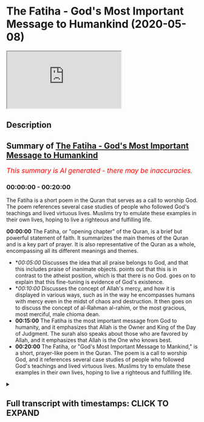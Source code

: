 # The Fatiha - God's Most Important Message to Humankind (2020-05-08)

<iframe loading='lazy' allow='autoplay' src='https://www.youtube.com/embed/Za0DldCJeEU'></iframe>

## Description



## Summary of [The Fatiha - God's Most Important Message to Humankind](https://www.youtube.com/watch?v=Za0DldCJeEU)


*<span style="color:red; font-size:125%">This summary is AI generated - there may be inaccuracies</span>. [](/)*

### <a onclick="modifyYTiframeseektime('0')">00:00:00</a> - <a onclick="modifyYTiframeseektime('1200')">00:20:00</a>

The Fatiha is a short poem in the Quran that serves as a call to worship God. The poem references several case studies of people who followed God's teachings and lived virtuous lives. Muslims try to emulate these examples in their own lives, hoping to live a righteous and fulfilling life.

**<a onclick="modifyYTiframeseektime('0')">00:00:00</a>** The Fatiha, or "opening chapter" of the Quran, is a brief but powerful statement of faith. It summarizes the main themes of the Quran and is a key part of prayer. It is also representative of the Quran as a whole, encompassing all its different meanings and themes.
* **<a onclick="modifyYTiframeseektime('300')">00:05:00</a>* Discusses the idea that all praise belongs to God, and that this includes praise of inanimate objects. points out that this is in contrast to the atheist position, which is that there is no God. goes on to explain that this fine-tuning is evidence of God's existence.
* **<a onclick="modifyYTiframeseektime('600')">00:10:00</a>* Discusses the concept of Allah's mercy, and how it is displayed in various ways, such as in the way he encompasses humans with mercy even in the midst of chaos and destruction. It then goes on to discuss the concept of al-Rahman al-rahim, or the most gracious, most merciful, male chioma dean.
* **<a onclick="modifyYTiframeseektime('900')">00:15:00</a>** The Fatiha is the most important message from God to humanity, and it emphasizes that Allah is the Owner and King of the Day of Judgment. The surah also speaks about those who are favored by Allah, and it emphasizes that Allah is the One who knows best.
* **<a onclick="modifyYTiframeseektime('1200')">00:20:00</a>** The Fatiha, or "God's Most Important Message to Mankind," is a short, prayer-like poem in the Quran. The poem is a call to worship God, and it references several case studies of people who followed God's teachings and lived virtuous lives. Muslims try to emulate these examples in their own lives, hoping to live a righteous and fulfilling life.

<details><summary><h2>Full transcript with timestamps: CLICK TO EXPAND</h2></summary>

<a onclick="modifyYTiframeseektime('0')">0:00:00</a> Akuma rahmatullahi wa barakaatuh today  
<a onclick="modifyYTiframeseektime('2')">0:00:02</a> we're going to be talking about  
<a onclick="modifyYTiframeseektime('3')">0:00:03</a> something very important  
<a onclick="modifyYTiframeseektime('5')">0:00:05</a> it's God's message God's most important  
<a onclick="modifyYTiframeseektime('9')">0:00:09</a> message to human beings say that one  
<a onclick="modifyYTiframeseektime('13')">0:00:13</a> more time no problem it's God's most  
<a onclick="modifyYTiframeseektime('16')">0:00:16</a> important message to human beings God  
<a onclick="modifyYTiframeseektime('20')">0:00:20</a> Allah he sent the Quran as the final  
<a onclick="modifyYTiframeseektime('25')">0:00:25</a> Testament if you like the final  
<a onclick="modifyYTiframeseektime('28')">0:00:28</a> revelation there's nothing more to be  
<a onclick="modifyYTiframeseektime('32')">0:00:32</a> revealed and the Prophet Muhammad was  
<a onclick="modifyYTiframeseektime('36')">0:00:36</a> the final messenger this is the Islamic  
<a onclick="modifyYTiframeseektime('38')">0:00:38</a> belief and in this book of six thousand  
<a onclick="modifyYTiframeseektime('45')">0:00:45</a> two hundred and thirty six verses of  
<a onclick="modifyYTiframeseektime('48')">0:00:48</a> approximately a hundred and fourteen  
<a onclick="modifyYTiframeseektime('49')">0:00:49</a> actually precisely 114 chapters and  
<a onclick="modifyYTiframeseektime('53')">0:00:53</a> approximately 70,000 70,000 words this  
<a onclick="modifyYTiframeseektime('60')">0:01:00</a> small chapter which is a composite of  
<a onclick="modifyYTiframeseektime('63')">0:01:03</a> only a hundred and thirteen letters  
<a onclick="modifyYTiframeseektime('68')">0:01:08</a> twenty-five words and seven lines is the  
<a onclick="modifyYTiframeseektime('74')">0:01:14</a> most important segment of the entire  
<a onclick="modifyYTiframeseektime('77')">0:01:17</a> poor Anik corpus this is what the  
<a onclick="modifyYTiframeseektime('82')">0:01:22</a> Prophet told us and he told his  
<a onclick="modifyYTiframeseektime('84')">0:01:24</a> companions he said to one of his  
<a onclick="modifyYTiframeseektime('87')">0:01:27</a> companions o Ali Monaca so rotten here  
<a onclick="modifyYTiframeseektime('90')">0:01:30</a> are the most sorrowful Quran I will  
<a onclick="modifyYTiframeseektime('92')">0:01:32</a> teach you a couple intelligent message I  
<a onclick="modifyYTiframeseektime('94')">0:01:34</a> will teach you a chapter which is the  
<a onclick="modifyYTiframeseektime('97')">0:01:37</a> most mighty chapter in the entire Quran  
<a onclick="modifyYTiframeseektime('102')">0:01:42</a> before you leave the message to one of  
<a onclick="modifyYTiframeseektime('105')">0:01:45</a> his companions he said this and he also  
<a onclick="modifyYTiframeseektime('107')">0:01:47</a> said let's all attack  
<a onclick="modifyYTiframeseektime('108')">0:01:48</a> Leeman Lamia crappy fatty until Khattab  
<a onclick="modifyYTiframeseektime('110')">0:01:50</a> there is no prayer in other words the  
<a onclick="modifyYTiframeseektime('113')">0:01:53</a> prayer is not valid unless you read this  
<a onclick="modifyYTiframeseektime('116')">0:01:56</a> particular chapter for those non-muslims  
<a onclick="modifyYTiframeseektime('118')">0:01:58</a> I know are watching when we pray five  
<a onclick="modifyYTiframeseektime('121')">0:02:01</a> times a day we pray each time with this  
<a onclick="modifyYTiframeseektime('125')">0:02:05</a> particular chapter recited and we recite  
<a onclick="modifyYTiframeseektime('129')">0:02:09</a> it 17 times on a minimum on a daily  
<a onclick="modifyYTiframeseektime('132')">0:02:12</a> basis  
<a onclick="modifyYTiframeseektime('133')">0:02:13</a> and it's only like I said to you it's  
<a onclick="modifyYTiframeseektime('135')">0:02:15</a> only 113 lettuce it's only 25 words so  
<a onclick="modifyYTiframeseektime('141')">0:02:21</a> what are these very important holy words  
<a onclick="modifyYTiframeseektime('144')">0:02:24</a> to the Muslims that together are  
<a onclick="modifyYTiframeseektime('148')">0:02:28</a> referred to as al-fatiha the opening  
<a onclick="modifyYTiframeseektime('149')">0:02:29</a> chapter of the Quran otherwise known as  
<a onclick="modifyYTiframeseektime('153')">0:02:33</a> ohm will Quran the foundation of the  
<a onclick="modifyYTiframeseektime('158')">0:02:38</a> entire Quran and scholars Islamic  
<a onclick="modifyYTiframeseektime('160')">0:02:40</a> scholars say that is because it  
<a onclick="modifyYTiframeseektime('163')">0:02:43</a> encompasses all of the major meanings of  
<a onclick="modifyYTiframeseektime('166')">0:02:46</a> the Quran all of the major themes are  
<a onclick="modifyYTiframeseektime('168')">0:02:48</a> represented in this chapter in other  
<a onclick="modifyYTiframeseektime('173')">0:02:53</a> words if all of the Souris of the Quran  
<a onclick="modifyYTiframeseektime('177')">0:02:57</a> were nominees and candidates for the  
<a onclick="modifyYTiframeseektime('182')">0:03:02</a> representation the ultimate  
<a onclick="modifyYTiframeseektime('184')">0:03:04</a> representation of the Quran then surah  
<a onclick="modifyYTiframeseektime('186')">0:03:06</a> fatiha would be the prime minister of  
<a onclick="modifyYTiframeseektime('189')">0:03:09</a> the Quran the major of presentative of  
<a onclick="modifyYTiframeseektime('191')">0:03:11</a> the Quran so do you not want to know  
<a onclick="modifyYTiframeseektime('194')">0:03:14</a> what this chapter is all about maybe  
<a onclick="modifyYTiframeseektime('198')">0:03:18</a> you're a Muslim and you've been reciting  
<a onclick="modifyYTiframeseektime('201')">0:03:21</a> this chapter for years  
<a onclick="modifyYTiframeseektime('202')">0:03:22</a> maybe you've been reciting and you don't  
<a onclick="modifyYTiframeseektime('205')">0:03:25</a> even really know what this chapter is  
<a onclick="modifyYTiframeseektime('208')">0:03:28</a> about maybe you don't know what the gems  
<a onclick="modifyYTiframeseektime('210')">0:03:30</a> of this chapter the jewels of this  
<a onclick="modifyYTiframeseektime('212')">0:03:32</a> chapter the gold nuggets of this chapter  
<a onclick="modifyYTiframeseektime('215')">0:03:35</a> are let's go through it so we'll start  
<a onclick="modifyYTiframeseektime('221')">0:03:41</a> with a handle a table I mean yes some  
<a onclick="modifyYTiframeseektime('223')">0:03:43</a> say l betts Mela bismillah r-rahman  
<a onclick="modifyYTiframeseektime('225')">0:03:45</a> r-rahim is part of the fatiha but for a  
<a onclick="modifyYTiframeseektime('229')">0:03:49</a> hadith for a reason that pertains to  
<a onclick="modifyYTiframeseektime('232')">0:03:52</a> doing it today L or evidencing the case  
<a onclick="modifyYTiframeseektime('238')">0:03:58</a> with a hadith which is could see which  
<a onclick="modifyYTiframeseektime('240')">0:04:00</a> means us from Allah that starts with  
<a onclick="modifyYTiframeseektime('246')">0:04:06</a> consent o Salih Bey nuobiniya Abdeen is  
<a onclick="modifyYTiframeseektime('249')">0:04:09</a> fain where the abdomen is a hadith and  
<a onclick="modifyYTiframeseektime('252')">0:04:12</a> in this hadith the hadith starts with Al  
<a onclick="modifyYTiframeseektime('255')">0:04:15</a> hamdulillah horribly awry so for that  
<a onclick="modifyYTiframeseektime('257')">0:04:17</a> reason lot of scholars have said that  
<a onclick="modifyYTiframeseektime('259')">0:04:19</a> actually the Fatiha starts with al hamdu  
<a onclick="modifyYTiframeseektime('262')">0:04:22</a> lillahi rabbil aalameen so let's start  
<a onclick="modifyYTiframeseektime('264')">0:04:24</a> with al hamdulillah uniblab what does  
<a onclick="modifyYTiframeseektime('266')">0:04:26</a> this mean  
<a onclick="modifyYTiframeseektime('267')">0:04:27</a> alhamdulillah means all praise and  
<a onclick="modifyYTiframeseektime('271')">0:04:31</a> thanks belongs to Allah Lord of the  
<a onclick="modifyYTiframeseektime('273')">0:04:33</a> Worlds  
<a onclick="modifyYTiframeseektime('274')">0:04:34</a> that's what it means all praise and  
<a onclick="modifyYTiframeseektime('276')">0:04:36</a> thanks belongs to Allah Lord of the  
<a onclick="modifyYTiframeseektime('279')">0:04:39</a> Worlds now let's take it step by step  
<a onclick="modifyYTiframeseektime('282')">0:04:42</a> for a second I'll handle who I'll met  
<a onclick="modifyYTiframeseektime('285')">0:04:45</a> how a Shooks so a hand is a combination  
<a onclick="modifyYTiframeseektime('290')">0:04:50</a> of two things  
<a onclick="modifyYTiframeseektime('291')">0:04:51</a> some scholars say who hath a neck like a  
<a onclick="modifyYTiframeseektime('294')">0:04:54</a> samosa he says who attend a whole met  
<a onclick="modifyYTiframeseektime('296')">0:04:56</a> what are our different miquellee metal  
<a onclick="modifyYTiframeseektime('298')">0:04:58</a> matter it is a synonym with the word  
<a onclick="modifyYTiframeseektime('302')">0:05:02</a> meta which simply means praise but I'll  
<a onclick="modifyYTiframeseektime('305')">0:05:05</a> just going to say wait a minute it's a  
<a onclick="modifyYTiframeseektime('306')">0:05:06</a> bit more general than that it is l-hamdu  
<a onclick="modifyYTiframeseektime('310')">0:05:10</a> it is shock and Matt it is praise and  
<a onclick="modifyYTiframeseektime('317')">0:05:17</a> thanks  
<a onclick="modifyYTiframeseektime('320')">0:05:20</a> because thanks when you thanking someone  
<a onclick="modifyYTiframeseektime('323')">0:05:23</a> it smokeable only niyama t as the  
<a onclick="modifyYTiframeseektime('327')">0:05:27</a> scholars say it's something which if  
<a onclick="modifyYTiframeseektime('328')">0:05:28</a> someone give me something oh you know  
<a onclick="modifyYTiframeseektime('330')">0:05:30</a> bro thank you very much you give me a  
<a onclick="modifyYTiframeseektime('331')">0:05:31</a> nice check it you gave me this you give  
<a onclick="modifyYTiframeseektime('333')">0:05:33</a> me that I am thanking someone as a  
<a onclick="modifyYTiframeseektime('335')">0:05:35</a> reciprocal response say that almost time  
<a onclick="modifyYTiframeseektime('339')">0:05:39</a> yes as a reciprocal response to their  
<a onclick="modifyYTiframeseektime('341')">0:05:41</a> initial generosity but praise doesn't  
<a onclick="modifyYTiframeseektime('346')">0:05:46</a> need to be a reciprocal response to any  
<a onclick="modifyYTiframeseektime('348')">0:05:48</a> kind of generosity at all you see praise  
<a onclick="modifyYTiframeseektime('351')">0:05:51</a> is usually as a result of an attribute  
<a onclick="modifyYTiframeseektime('355')">0:05:55</a> that someone has but someone sees a big  
<a onclick="modifyYTiframeseektime('359')">0:05:59</a> strapping tall dark handsome individual  
<a onclick="modifyYTiframeseektime('361')">0:06:01</a> like myself I'm sure the first thing  
<a onclick="modifyYTiframeseektime('364')">0:06:04</a> they want to do and when you're joking  
<a onclick="modifyYTiframeseektime('366')">0:06:06</a> guys okay  
<a onclick="modifyYTiframeseektime('366')">0:06:06</a> I'm just trying to because I know this  
<a onclick="modifyYTiframeseektime('368')">0:06:08</a> is a you know I have to give live  
<a onclick="modifyYTiframeseektime('371')">0:06:11</a> examples for the people yes when you see  
<a onclick="modifyYTiframeseektime('378')">0:06:18</a> a person or a sports person or something  
<a onclick="modifyYTiframeseektime('381')">0:06:21</a> you say wait a minute  
<a onclick="modifyYTiframeseektime('382')">0:06:22</a> this is very good you want a clap you  
<a onclick="modifyYTiframeseektime('384')">0:06:24</a> want to thank you on a sari you want to  
<a onclick="modifyYTiframeseektime('386')">0:06:26</a> praise it's a very standard response you  
<a onclick="modifyYTiframeseektime('390')">0:06:30</a> see what I mean so praising and thanking  
<a onclick="modifyYTiframeseektime('392')">0:06:32</a> are two different things  
<a onclick="modifyYTiframeseektime('394')">0:06:34</a> and what Allah is telling us is that all  
<a onclick="modifyYTiframeseektime('395')">0:06:35</a> praise not just some but all praise and  
<a onclick="modifyYTiframeseektime('399')">0:06:39</a> all thanks belongs  
<a onclick="modifyYTiframeseektime('401')">0:06:41</a> to Allah Lord of the Worlds now Kelly  
<a onclick="modifyYTiframeseektime('405')">0:06:45</a> met al al-amin  
<a onclick="modifyYTiframeseektime('406')">0:06:46</a> kalila Allah Allah moon okay Allah moon  
<a onclick="modifyYTiframeseektime('410')">0:06:50</a> which is in this because much rule is  
<a onclick="modifyYTiframeseektime('412')">0:06:52</a> al-amin but the us Allah slalom oon what  
<a onclick="modifyYTiframeseektime('417')">0:06:57</a> does it mean so the more fast you don't  
<a onclick="modifyYTiframeseektime('418')">0:06:58</a> say it's mercy Allah it's anything other  
<a onclick="modifyYTiframeseektime('421')">0:07:01</a> than Allah why because if it was a local  
<a onclick="modifyYTiframeseektime('426')">0:07:06</a> that only the intelligent ones then it  
<a onclick="modifyYTiframeseektime('429')">0:07:09</a> wouldn't there's a chapter of the  
<a onclick="modifyYTiframeseektime('430')">0:07:10</a> Quranic verse we're fair round and Moses  
<a onclick="modifyYTiframeseektime('433')">0:07:13</a> Moses Moosa are speaking and around us  
<a onclick="modifyYTiframeseektime('437')">0:07:17</a> Omar Abdullah Al Amin who is rabbul  
<a onclick="modifyYTiframeseektime('439')">0:07:19</a> aalameen says Robert Moses says rubber  
<a onclick="modifyYTiframeseektime('442')">0:07:22</a> semi-wet you will outdo me by now am i  
<a onclick="modifyYTiframeseektime('444')">0:07:24</a> in kuntum walk in him he mentions  
<a onclick="modifyYTiframeseektime('446')">0:07:26</a> inanimate things so it's not just about  
<a onclick="modifyYTiframeseektime('449')">0:07:29</a> the the the creatures of the intellect  
<a onclick="modifyYTiframeseektime('452')">0:07:32</a> and Allah moon is the same as a lower  
<a onclick="modifyYTiframeseektime('455')">0:07:35</a> limb its world's but it's just in a  
<a onclick="modifyYTiframeseektime('459')">0:07:39</a> different form which is a particular  
<a onclick="modifyYTiframeseektime('461')">0:07:41</a> form called John Whittaker Salem which  
<a onclick="modifyYTiframeseektime('463')">0:07:43</a> is acceptable  
<a onclick="modifyYTiframeseektime('464')">0:07:44</a> sometimes in reference to live a lark  
<a onclick="modifyYTiframeseektime('467')">0:07:47</a> Hill as the old poetry of the Arabs can  
<a onclick="modifyYTiframeseektime('471')">0:07:51</a> show now there's something I want to  
<a onclick="modifyYTiframeseektime('473')">0:07:53</a> show here is a very beautiful thing well  
<a onclick="modifyYTiframeseektime('475')">0:07:55</a> Ida the richness and the depths of the  
<a onclick="modifyYTiframeseektime('477')">0:07:57</a> Quranic discourse you'll be shocked  
<a onclick="modifyYTiframeseektime('479')">0:07:59</a> because the Calumet erupted three two  
<a onclick="modifyYTiframeseektime('483')">0:08:03</a> letters of the Arabic language one of  
<a onclick="modifyYTiframeseektime('487')">0:08:07</a> them as were shot dead robbed it has so  
<a onclick="modifyYTiframeseektime('490')">0:08:10</a> many deep meanings robbed means  
<a onclick="modifyYTiframeseektime('492')">0:08:12</a> elmo's later the really the one who's in  
<a onclick="modifyYTiframeseektime('495')">0:08:15</a> control  
<a onclick="modifyYTiframeseektime('496')">0:08:16</a> it means Malik the one who's has the  
<a onclick="modifyYTiframeseektime('498')">0:08:18</a> possession the one who owns so we say  
<a onclick="modifyYTiframeseektime('503')">0:08:23</a> rob bull mental for example someone who  
<a onclick="modifyYTiframeseektime('504')">0:08:24</a> owns the house or a bouquet or a  
<a onclick="modifyYTiframeseektime('506')">0:08:26</a> bouffalant  
<a onclick="modifyYTiframeseektime('507')">0:08:27</a> the one who owns something Malik Elmwood  
<a onclick="modifyYTiframeseektime('510')">0:08:30</a> that bill the one who plans the one who  
<a onclick="modifyYTiframeseektime('516')">0:08:36</a> plans the one who do basically the  
<a onclick="modifyYTiframeseektime('518')">0:08:38</a> organizer the organizer you're  
<a onclick="modifyYTiframeseektime('521')">0:08:41</a> organizing thieves you know how we  
<a onclick="modifyYTiframeseektime('522')">0:08:42</a> organize things but Allah organizes the  
<a onclick="modifyYTiframeseektime('523')">0:08:43</a> universe and in that really he  
<a onclick="modifyYTiframeseektime('526')">0:08:46</a> fine-tunes the universe he find choose  
<a onclick="modifyYTiframeseektime('530')">0:08:50</a> the universe and we're not talking about  
<a onclick="modifyYTiframeseektime('532')">0:08:52</a> you know arguments for God's existence  
<a onclick="modifyYTiframeseektime('534')">0:08:54</a> although  
<a onclick="modifyYTiframeseektime('534')">0:08:54</a> they are somewhat relevant here he  
<a onclick="modifyYTiframeseektime('537')">0:08:57</a> fine-tunes the laws of the ether  
<a onclick="modifyYTiframeseektime('539')">0:08:59</a> lawmaker he's the organizer of the  
<a onclick="modifyYTiframeseektime('541')">0:09:01</a> systems of the universe and Almora be  
<a onclick="modifyYTiframeseektime('546')">0:09:06</a> the one who sustains and maintains the  
<a onclick="modifyYTiframeseektime('548')">0:09:08</a> universe so for this reason it's very  
<a onclick="modifyYTiframeseektime('550')">0:09:10</a> interesting when I was reading the TAF  
<a onclick="modifyYTiframeseektime('551')">0:09:11</a> fear of thoradine arrazi  
<a onclick="modifyYTiframeseektime('554')">0:09:14</a> because he was actually making the  
<a onclick="modifyYTiframeseektime('556')">0:09:16</a> arguments of contingency and fine-tuning  
<a onclick="modifyYTiframeseektime('558')">0:09:18</a> through this particular verse how he  
<a onclick="modifyYTiframeseektime('561')">0:09:21</a> says look if Allah is the rub if Allah  
<a onclick="modifyYTiframeseektime('566')">0:09:26</a> is the one who lays everything out and  
<a onclick="modifyYTiframeseektime('568')">0:09:28</a> organizes it and sets the laws in motion  
<a onclick="modifyYTiframeseektime('571')">0:09:31</a> when you look into the sky and you look  
<a onclick="modifyYTiframeseektime('573')">0:09:33</a> into the constellations and you look  
<a onclick="modifyYTiframeseektime('577')">0:09:37</a> into the atom they're inanimate things  
<a onclick="modifyYTiframeseektime('580')">0:09:40</a> as well as the animal things all of that  
<a onclick="modifyYTiframeseektime('582')">0:09:42</a> is regulated and by the way there is no  
<a onclick="modifyYTiframeseektime('585')">0:09:45</a> atheistic response to this forget about  
<a onclick="modifyYTiframeseektime('587')">0:09:47</a> it you know forget about I've read their  
<a onclick="modifyYTiframeseektime('590')">0:09:50</a> books I've read all the new atheist  
<a onclick="modifyYTiframeseektime('591')">0:09:51</a> books believe me there is no new  
<a onclick="modifyYTiframeseektime('593')">0:09:53</a> atheistic response to the fact that  
<a onclick="modifyYTiframeseektime('596')">0:09:56</a> there is fine-tuning YES on a inanimate  
<a onclick="modifyYTiframeseektime('602')">0:10:02</a> cosmological level why is there all of  
<a onclick="modifyYTiframeseektime('605')">0:10:05</a> these why are these laws in place why is  
<a onclick="modifyYTiframeseektime('608')">0:10:08</a> the universe explicable at all but  
<a onclick="modifyYTiframeseektime('611')">0:10:11</a> anyway al-razi says if we are sure and  
<a onclick="modifyYTiframeseektime('615')">0:10:15</a> it's intuitive and immediate knowledge  
<a onclick="modifyYTiframeseektime('616')">0:10:16</a> for for us to be sure that the universe  
<a onclick="modifyYTiframeseektime('620')">0:10:20</a> is organized in this manner so why can't  
<a onclick="modifyYTiframeseektime('623')">0:10:23</a> we trust the organizer to organize our  
<a onclick="modifyYTiframeseektime('625')">0:10:25</a> lives  
<a onclick="modifyYTiframeseektime('626')">0:10:26</a> Allah Allah say that all time he says  
<a onclick="modifyYTiframeseektime('629')">0:10:29</a> why can't you trust the organizer the  
<a onclick="modifyYTiframeseektime('631')">0:10:31</a> ultimate organizer the ultimate planner  
<a onclick="modifyYTiframeseektime('633')">0:10:33</a> the Rob he's gonna organize your life  
<a onclick="modifyYTiframeseektime('637')">0:10:37</a> he's gonna organize your life  
<a onclick="modifyYTiframeseektime('640')">0:10:40</a> spiritually and psychologically and in  
<a onclick="modifyYTiframeseektime('643')">0:10:43</a> all the ways because believe me me and  
<a onclick="modifyYTiframeseektime('645')">0:10:45</a> you are not capable of guidance we're  
<a onclick="modifyYTiframeseektime('648')">0:10:48</a> lost  
<a onclick="modifyYTiframeseektime('648')">0:10:48</a> we need their map the roadmap you know  
<a onclick="modifyYTiframeseektime('651')">0:10:51</a> when some time you get lost in your  
<a onclick="modifyYTiframeseektime('653')">0:10:53</a> driving you need a map you need like a  
<a onclick="modifyYTiframeseektime('655')">0:10:55</a> GPS something like that yes and Allah he  
<a onclick="modifyYTiframeseektime('659')">0:10:59</a> offers that map and he shows you that he  
<a onclick="modifyYTiframeseektime('661')">0:11:01</a> is the best at organizing Maps through  
<a onclick="modifyYTiframeseektime('665')">0:11:05</a> his subhanAllah how he puts the universe  
<a onclick="modifyYTiframeseektime('668')">0:11:08</a> together  
<a onclick="modifyYTiframeseektime('669')">0:11:09</a> so the same replied I mean can be the  
<a onclick="modifyYTiframeseektime('672')">0:11:12</a> same rub that you do is to ina for we're  
<a onclick="modifyYTiframeseektime('674')">0:11:14</a> gonna come to that in child la when we  
<a onclick="modifyYTiframeseektime('675')">0:11:15</a> talk about yeah can amble do where  
<a onclick="modifyYTiframeseektime('677')">0:11:17</a> Candice time so let's quickly do a  
<a onclick="modifyYTiframeseektime('679')">0:11:19</a> translation alhamdulillah he all praise  
<a onclick="modifyYTiframeseektime('681')">0:11:21</a> and all thanks belongs to Allah the Lord  
<a onclick="modifyYTiframeseektime('684')">0:11:24</a> of all of the world's cool the mercy of  
<a onclick="modifyYTiframeseektime('686')">0:11:26</a> Allah subhana WA Ta'ala  
<a onclick="modifyYTiframeseektime('688')">0:11:28</a> alrahman alraheem al rahman is they  
<a onclick="modifyYTiframeseektime('696')">0:11:36</a> translate it to the most gracious to the  
<a onclick="modifyYTiframeseektime('697')">0:11:37</a> most gracious the most merciful  
<a onclick="modifyYTiframeseektime('699')">0:11:39</a> those two words man is intense intense  
<a onclick="modifyYTiframeseektime('706')">0:11:46</a> and immediate mercy and they're both  
<a onclick="modifyYTiframeseektime('710')">0:11:50</a> derivative of the Arabic word r-rahim  
<a onclick="modifyYTiframeseektime('712')">0:11:52</a> which is the womb of the mother because  
<a onclick="modifyYTiframeseektime('714')">0:11:54</a> Allah God Almighty he encompasses us  
<a onclick="modifyYTiframeseektime('720')">0:12:00</a> with mercy in the same way as the little  
<a onclick="modifyYTiframeseektime('725')">0:12:05</a> baby in the womb of the mother is  
<a onclick="modifyYTiframeseektime('726')">0:12:06</a> encompassed with the mercy of his mother  
<a onclick="modifyYTiframeseektime('728')">0:12:08</a> llahu akbar allah i say that one more  
<a onclick="modifyYTiframeseektime('731')">0:12:11</a> time ok no problem  
<a onclick="modifyYTiframeseektime('733')">0:12:13</a> you see Allah he encompasses you with  
<a onclick="modifyYTiframeseektime('737')">0:12:17</a> mercy and me with mercy in the same way  
<a onclick="modifyYTiframeseektime('739')">0:12:19</a> as the baby of the womb of the mother is  
<a onclick="modifyYTiframeseektime('741')">0:12:21</a> encompassed with the mercy and al Rahman  
<a onclick="modifyYTiframeseektime('744')">0:12:24</a> Allah Westmeath Ln and in the Arab times  
<a onclick="modifyYTiframeseektime('750')">0:12:30</a> Farallon is is a particular  
<a onclick="modifyYTiframeseektime('752')">0:12:32</a> morphological lexical construction it's  
<a onclick="modifyYTiframeseektime('758')">0:12:38</a> a particular morphological lexical  
<a onclick="modifyYTiframeseektime('761')">0:12:41</a> construction which indicates the  
<a onclick="modifyYTiframeseektime('765')">0:12:45</a> severity and the immediacy of the action  
<a onclick="modifyYTiframeseektime('767')">0:12:47</a> which is why when you see an angry  
<a onclick="modifyYTiframeseektime('770')">0:12:50</a> person you see immediately that they're  
<a onclick="modifyYTiframeseektime('772')">0:12:52</a> angry la so we see where we are exposed  
<a onclick="modifyYTiframeseektime('777')">0:12:57</a> to the mercy of allah subhanho wa taala  
<a onclick="modifyYTiframeseektime('780')">0:13:00</a> immediately it's like when you is  
<a onclick="modifyYTiframeseektime('785')">0:13:05</a> raining heavily and you come outside and  
<a onclick="modifyYTiframeseektime('789')">0:13:09</a> you you know you're immediately drenched  
<a onclick="modifyYTiframeseektime('791')">0:13:11</a> this is like the rama of allah subhanahu  
<a onclick="modifyYTiframeseektime('794')">0:13:14</a> tan rahim your denial is still wrong  
<a onclick="modifyYTiframeseektime('798')">0:13:18</a> it's continuous there's a continuity in  
<a onclick="modifyYTiframeseektime('802')">0:13:22</a> the mercy of God all I think about this  
<a onclick="modifyYTiframeseektime('806')">0:13:26</a> for a second man let me let me just put  
<a onclick="modifyYTiframeseektime('808')">0:13:28</a> something to you let me put something to  
<a onclick="modifyYTiframeseektime('812')">0:13:32</a> you if I were to say to you my friend  
<a onclick="modifyYTiframeseektime('815')">0:13:35</a> your eyes your your hearing your seeing  
<a onclick="modifyYTiframeseektime('820')">0:13:40</a> how much would you let me take you're  
<a onclick="modifyYTiframeseektime('823')">0:13:43</a> seeing four you'll see Oh your your  
<a onclick="modifyYTiframeseektime('824')">0:13:44</a> ability to see if you had two billion in  
<a onclick="modifyYTiframeseektime('828')">0:13:48</a> the account and you get two billion  
<a onclick="modifyYTiframeseektime('830')">0:13:50</a> dollars or pounds or whatever country  
<a onclick="modifyYTiframeseektime('832')">0:13:52</a> you're from and I took both of your eyes  
<a onclick="modifyYTiframeseektime('836')">0:13:56</a> and I said you the only way you're gonna  
<a onclick="modifyYTiframeseektime('837')">0:13:57</a> get both of your eyes back and your  
<a onclick="modifyYTiframeseektime('839')">0:13:59</a> eyesight back is you give me that money  
<a onclick="modifyYTiframeseektime('841')">0:14:01</a> and you know where it's possible for me  
<a onclick="modifyYTiframeseektime('843')">0:14:03</a> to give you that you'd give it to me  
<a onclick="modifyYTiframeseektime('844')">0:14:04</a> quickly these are priceless even your  
<a onclick="modifyYTiframeseektime('849')">0:14:09</a> little fingers priceless your arms your  
<a onclick="modifyYTiframeseektime('851')">0:14:11</a> legs your hair but some of us are losing  
<a onclick="modifyYTiframeseektime('855')">0:14:15</a> oh yeah  
<a onclick="modifyYTiframeseektime('857')">0:14:17</a> but even that you know they go to Turkey  
<a onclick="modifyYTiframeseektime('860')">0:14:20</a> they try and game plant this and that  
<a onclick="modifyYTiframeseektime('861')">0:14:21</a> maybe not maybe not as price loud be  
<a onclick="modifyYTiframeseektime('863')">0:14:23</a> honest it's not the hair is not as  
<a onclick="modifyYTiframeseektime('864')">0:14:24</a> priceless as the eyes and the ears and  
<a onclick="modifyYTiframeseektime('867')">0:14:27</a> you know hearing and seeing and so on  
<a onclick="modifyYTiframeseektime('869')">0:14:29</a> but the idea is we've given these things  
<a onclick="modifyYTiframeseektime('871')">0:14:31</a> in a non-reciprocal non-transactional  
<a onclick="modifyYTiframeseektime('874')">0:14:34</a> way no one told you hey here's the bill  
<a onclick="modifyYTiframeseektime('883')">0:14:43</a> so al-rahman al-rahim the most gracious  
<a onclick="modifyYTiframeseektime('887')">0:14:47</a> the most merciful  
<a onclick="modifyYTiframeseektime('891')">0:14:51</a> manly chioma dean and is also Mele  
<a onclick="modifyYTiframeseektime('894')">0:14:54</a> Chioma Dean  
<a onclick="modifyYTiframeseektime('895')">0:14:55</a> now after allah subhanaw taala showed us  
<a onclick="modifyYTiframeseektime('898')">0:14:58</a> how merciful he is there needs to be a  
<a onclick="modifyYTiframeseektime('900')">0:15:00</a> lay of balancing out here so he says he  
<a onclick="modifyYTiframeseektime('902')">0:15:02</a> is the owner of the Day of Judgment he's  
<a onclick="modifyYTiframeseektime('904')">0:15:04</a> also the king of the Day of Judgment yes  
<a onclick="modifyYTiframeseektime('908')">0:15:08</a> and both of them are different but both  
<a onclick="modifyYTiframeseektime('911')">0:15:11</a> of them have a pure are going back to  
<a onclick="modifyYTiframeseektime('913')">0:15:13</a> the prophet mohammed salah salem  
<a onclick="modifyYTiframeseektime('914')">0:15:14</a> which is legitimate and both of them  
<a onclick="modifyYTiframeseektime('917')">0:15:17</a> Allah sent Malik means the owner which  
<a onclick="modifyYTiframeseektime('920')">0:15:20</a> comes from Kalamata milk and Malik means  
<a onclick="modifyYTiframeseektime('925')">0:15:25</a> the king which comes from Kelly met milk  
<a onclick="modifyYTiframeseektime('927')">0:15:27</a> which milk like the one you drink for  
<a onclick="modifyYTiframeseektime('930')">0:15:30</a> milk here means serenity  
<a onclick="modifyYTiframeseektime('934')">0:15:34</a> yes so Allah is the owner and he is also  
<a onclick="modifyYTiframeseektime('938')">0:15:38</a> the king of the day of judgment he is  
<a onclick="modifyYTiframeseektime('943')">0:15:43</a> the owner and the king of the Day of  
<a onclick="modifyYTiframeseektime('944')">0:15:44</a> Judgment and why is it Yama Dean as the  
<a onclick="modifyYTiframeseektime('951')">0:15:51</a> Arab side came out to demon to them as  
<a onclick="modifyYTiframeseektime('953')">0:15:53</a> you as you give basically you're gonna  
<a onclick="modifyYTiframeseektime('955')">0:15:55</a> get so if you are an unjust person your  
<a onclick="modifyYTiframeseektime('959')">0:15:59</a> injustice will be exposed to you on the  
<a onclick="modifyYTiframeseektime('961')">0:16:01</a> day of judgment it's a day of recompense  
<a onclick="modifyYTiframeseektime('965')">0:16:05</a> that's a good translation recompense  
<a onclick="modifyYTiframeseektime('968')">0:16:08</a> when everybody will be recompensed for  
<a onclick="modifyYTiframeseektime('970')">0:16:10</a> what they done and that's why lots of  
<a onclick="modifyYTiframeseektime('972')">0:16:12</a> pantalla says you're amazing you have  
<a onclick="modifyYTiframeseektime('974')">0:16:14</a> Fahim allahu Vina will hop oh this is  
<a onclick="modifyYTiframeseektime('977')">0:16:17</a> dead area the day the day when Allah  
<a onclick="modifyYTiframeseektime('980')">0:16:20</a> will recompense them basically on their  
<a onclick="modifyYTiframeseektime('985')">0:16:25</a> offense so in other words here Dean is  
<a onclick="modifyYTiframeseektime('989')">0:16:29</a> mundane which is like debt and  
<a onclick="modifyYTiframeseektime('993')">0:16:33</a> everything that you're indebted to other  
<a onclick="modifyYTiframeseektime('995')">0:16:35</a> people for or to Allah for you be  
<a onclick="modifyYTiframeseektime('998')">0:16:38</a> recompense on the day of judgment this  
<a onclick="modifyYTiframeseektime('1001')">0:16:41</a> is what's required for justice to  
<a onclick="modifyYTiframeseektime('1003')">0:16:43</a> ultimately take place a forum which  
<a onclick="modifyYTiframeseektime('1005')">0:16:45</a> allows for all of the debts to be  
<a onclick="modifyYTiframeseektime('1007')">0:16:47</a> claimed if I killed someone one time or  
<a onclick="modifyYTiframeseektime('1010')">0:16:50</a> a thousand times those two individuals  
<a onclick="modifyYTiframeseektime('1012')">0:16:52</a> now will be dealt with accordingly shirk  
<a onclick="modifyYTiframeseektime('1014')">0:16:54</a> you committed shirk you'll see on the  
<a onclick="modifyYTiframeseektime('1016')">0:16:56</a> day of judgment how heavy that is and  
<a onclick="modifyYTiframeseektime('1018')">0:16:58</a> what the ultimate demise of someone who  
<a onclick="modifyYTiframeseektime('1021')">0:17:01</a> is a polytheist will be yeah can Apple  
<a onclick="modifyYTiframeseektime('1025')">0:17:05</a> do what ya can assign you alone we  
<a onclick="modifyYTiframeseektime('1027')">0:17:07</a> worship and you alone we ask for help  
<a onclick="modifyYTiframeseektime('1031')">0:17:11</a> subhanAllah now has come to second  
<a onclick="modifyYTiframeseektime('1033')">0:17:13</a> person it was third persons called LTFS  
<a onclick="modifyYTiframeseektime('1035')">0:17:15</a> transitioning now into second person  
<a onclick="modifyYTiframeseektime('1037')">0:17:17</a> which means we're forced yes we are  
<a onclick="modifyYTiframeseektime('1039')">0:17:19</a> forced to make a supplication to allah  
<a onclick="modifyYTiframeseektime('1041')">0:17:21</a> you alone we worship and you alone we  
<a onclick="modifyYTiframeseektime('1045')">0:17:25</a> ask for help  
<a onclick="modifyYTiframeseektime('1050')">0:17:30</a> you alone we worship and you alone we  
<a onclick="modifyYTiframeseektime('1051')">0:17:31</a> ask for help and in the Arabic language  
<a onclick="modifyYTiframeseektime('1056')">0:17:36</a> hey this is Joe militant fairly attune  
<a onclick="modifyYTiframeseektime('1059')">0:17:39</a> harborough will be hovering will cut  
<a onclick="modifyYTiframeseektime('1062')">0:17:42</a> them in this is a Joomla fillet of  
<a onclick="modifyYTiframeseektime('1064')">0:17:44</a> verbal sentence which has been inverted  
<a onclick="modifyYTiframeseektime('1066')">0:17:46</a> in a sense which you fiddle has selected  
<a onclick="modifyYTiframeseektime('1069')">0:17:49</a> us which means lay off a fillet which  
<a onclick="modifyYTiframeseektime('1073')">0:17:53</a> basically means you can't conjunct  
<a onclick="modifyYTiframeseektime('1075')">0:17:55</a> anything with it we say you alone we  
<a onclick="modifyYTiframeseektime('1077')">0:17:57</a> worship we can't say you alone we  
<a onclick="modifyYTiframeseektime('1079')">0:17:59</a> worship and that one and this means that  
<a onclick="modifyYTiframeseektime('1083')">0:18:03</a> this is the pinnacle of our cradle  
<a onclick="modifyYTiframeseektime('1087')">0:18:07</a> position we have a puritanical  
<a onclick="modifyYTiframeseektime('1090')">0:18:10</a> monotheistic position where we only  
<a onclick="modifyYTiframeseektime('1094')">0:18:14</a> worship Allah no Trinity no Paula Caesar  
<a onclick="modifyYTiframeseektime('1097')">0:18:17</a> no human being we worship no no no we  
<a onclick="modifyYTiframeseektime('1100')">0:18:20</a> purely just worship one God the creator  
<a onclick="modifyYTiframeseektime('1103')">0:18:23</a> of the heavens and the earth the same  
<a onclick="modifyYTiframeseektime('1105')">0:18:25</a> god of Moses and Jesus and Abraham and  
<a onclick="modifyYTiframeseektime('1107')">0:18:27</a> all of those prophets yes you alone we  
<a onclick="modifyYTiframeseektime('1112')">0:18:32</a> worship and you alone we ask for help  
<a onclick="modifyYTiframeseektime('1114')">0:18:34</a> because we're gonna need that help if  
<a onclick="modifyYTiframeseektime('1116')">0:18:36</a> we're gonna get into worshipping allah  
<a onclick="modifyYTiframeseektime('1118')">0:18:38</a> subhanahu wa'ta'ala  
<a onclick="modifyYTiframeseektime('1120')">0:18:40</a> if you dinner sirat al-mustaqim guide us  
<a onclick="modifyYTiframeseektime('1123')">0:18:43</a> to the straight path and beautiful guide  
<a onclick="modifyYTiframeseektime('1126')">0:18:46</a> us not guide me shows us the  
<a onclick="modifyYTiframeseektime('1128')">0:18:48</a> selflessness of the islamic position  
<a onclick="modifyYTiframeseektime('1131')">0:18:51</a> forces you to be a selfless individual  
<a onclick="modifyYTiframeseektime('1133')">0:18:53</a> not selfish and narcissistic but  
<a onclick="modifyYTiframeseektime('1136')">0:18:56</a> selfless and giving out letting  
<a onclick="modifyYTiframeseektime('1139')">0:18:59</a> outpouring just like allah gives you you  
<a onclick="modifyYTiframeseektime('1143')">0:19:03</a> know how women feel of your hammock on  
<a onclick="modifyYTiframeseektime('1144')">0:19:04</a> Memphis same as the hadith says be  
<a onclick="modifyYTiframeseektime('1146')">0:19:06</a> merciful to those who are on the earth  
<a onclick="modifyYTiframeseektime('1148')">0:19:08</a> and the one in the heaven will be  
<a onclick="modifyYTiframeseektime('1149')">0:19:09</a> merciful to you so guide us to the  
<a onclick="modifyYTiframeseektime('1153')">0:19:13</a> straight path and especially when we  
<a onclick="modifyYTiframeseektime('1155')">0:19:15</a> pray with this source upon Allah it's  
<a onclick="modifyYTiframeseektime('1158')">0:19:18</a> Manny this mother is a manufactured but  
<a onclick="modifyYTiframeseektime('1160')">0:19:20</a> it's spoken this word is this the surah  
<a onclick="modifyYTiframeseektime('1163')">0:19:23</a> is spoken in such a word in such a way  
<a onclick="modifyYTiframeseektime('1167')">0:19:27</a> which allows us to when we're praying  
<a onclick="modifyYTiframeseektime('1171')">0:19:31</a> make delightful them up we'll meet the  
<a onclick="modifyYTiframeseektime('1174')">0:19:34</a> ones who are praying behind us so  
<a onclick="modifyYTiframeseektime('1176')">0:19:36</a> everyone is benefiting yeah can I by the  
<a onclick="modifyYTiframeseektime('1179')">0:19:39</a> way because a little self and guide us  
<a onclick="modifyYTiframeseektime('1180')">0:19:40</a> to the straight path surat al-an'am  
<a onclick="modifyYTiframeseektime('1183')">0:19:43</a> tell him the part of those who are  
<a onclick="modifyYTiframeseektime('1185')">0:19:45</a> favorite ah this is beautiful the path  
<a onclick="modifyYTiframeseektime('1188')">0:19:48</a> of those who you have favoured and the  
<a onclick="modifyYTiframeseektime('1194')">0:19:54</a> Quran says uma Utah Lahore Rasulullah I  
<a onclick="modifyYTiframeseektime('1197')">0:19:57</a> Kamala Dina and I'm Allah Allah him men  
<a onclick="modifyYTiframeseektime('1199')">0:19:59</a> and nabi'ina was the deity knower  
<a onclick="modifyYTiframeseektime('1201')">0:20:01</a> Shahada was Holly Haines Roja sooner or  
<a onclick="modifyYTiframeseektime('1204')">0:20:04</a> later of you and whoever obeys allah and  
<a onclick="modifyYTiframeseektime('1207')">0:20:07</a> the messenger then they will be with the  
<a onclick="modifyYTiframeseektime('1209')">0:20:09</a> one who Allah has bestowed blessings  
<a onclick="modifyYTiframeseektime('1211')">0:20:11</a> upon from the prophets the Nabi no seed  
<a onclick="modifyYTiframeseektime('1215')">0:20:15</a> de pinna and the truthful ones were  
<a onclick="modifyYTiframeseektime('1217')">0:20:17</a> Shahada and the martyrs were so Lehane  
<a onclick="modifyYTiframeseektime('1220')">0:20:20</a> and the righteous ones and what a  
<a onclick="modifyYTiframeseektime('1222')">0:20:22</a> pleasant company that will be and so  
<a onclick="modifyYTiframeseektime('1224')">0:20:24</a> subhan allah allah subhanaw taala is  
<a onclick="modifyYTiframeseektime('1226')">0:20:26</a> giving us a live example live examples  
<a onclick="modifyYTiframeseektime('1231')">0:20:31</a> case study examples of lives of  
<a onclick="modifyYTiframeseektime('1233')">0:20:33</a> individuals who have passed the test and  
<a onclick="modifyYTiframeseektime('1237')">0:20:37</a> so we look at the life of Jesus we look  
<a onclick="modifyYTiframeseektime('1240')">0:20:40</a> at the life of Moses we look at the life  
<a onclick="modifyYTiframeseektime('1241')">0:20:41</a> of Abraham the stories of all of these  
<a onclick="modifyYTiframeseektime('1243')">0:20:43</a> things all of these people and we see  
<a onclick="modifyYTiframeseektime('1246')">0:20:46</a> Mary how does she live their Sahaba the  
<a onclick="modifyYTiframeseektime('1249')">0:20:49</a> companions of the Prophet how did they  
<a onclick="modifyYTiframeseektime('1252')">0:20:52</a> live now we try and emulate as much of  
<a onclick="modifyYTiframeseektime('1255')">0:20:55</a> it as possible in order to practically  
<a onclick="modifyYTiframeseektime('1258')">0:20:58</a> live a enriched Islamic lifestyle while  
<a onclick="modifyYTiframeseektime('1264')">0:21:04</a> ma fluvial am not the ones who have  
<a onclick="modifyYTiframeseektime('1267')">0:21:07</a> earned your anger and Kelly mcmurdo be  
<a onclick="modifyYTiframeseektime('1273')">0:21:13</a> it's fair bittitan it's actually a state  
<a onclick="modifyYTiframeseektime('1278')">0:21:18</a> it's not something like because in other  
<a onclick="modifyYTiframeseektime('1280')">0:21:20</a> parts of Quran it says habib ali ya so  
<a onclick="modifyYTiframeseektime('1285')">0:21:25</a> the ones who allah have have a lot with  
<a onclick="modifyYTiframeseektime('1289')">0:21:29</a> you can say whatever yeah this is  
<a onclick="modifyYTiframeseektime('1291')">0:21:31</a> different much boob which means they're  
<a onclick="modifyYTiframeseektime('1293')">0:21:33</a> continuously in that state well of  
<a onclick="modifyYTiframeseektime('1297')">0:21:37</a> barley in north the lost ones the  
<a onclick="modifyYTiframeseektime('1299')">0:21:39</a> Prophet was asked who are these people  
<a onclick="modifyYTiframeseektime('1300')">0:21:40</a> they were talking about NASA hadith  
<a onclick="modifyYTiframeseektime('1301')">0:21:41</a> intimately which is has an honorary but  
<a onclick="modifyYTiframeseektime('1304')">0:21:44</a> which is a low level of strength but  
<a onclick="modifyYTiframeseektime('1307')">0:21:47</a> still a hadith that almost all the  
<a onclick="modifyYTiframeseektime('1309')">0:21:49</a> exegetes in Islam use who are the model  
<a onclick="modifyYTiframeseektime('1311')">0:21:51</a> bialy so the Prophet said Elia hood now  
<a onclick="modifyYTiframeseektime('1317')">0:21:57</a> he said the Jewish once does this mean  
<a onclick="modifyYTiframeseektime('1320')">0:22:00</a> all the Jewish ones it doesn't mean all  
<a onclick="modifyYTiframeseektime('1322')">0:22:02</a> the Jewish ones why is it because we're  
<a onclick="modifyYTiframeseektime('1324')">0:22:04</a> trying to please someone here online no  
<a onclick="modifyYTiframeseektime('1326')">0:22:06</a> the Quran says lay so sour that Jewish  
<a onclick="modifyYTiframeseektime('1330')">0:22:10</a> and Christian communities are not all  
<a onclick="modifyYTiframeseektime('1333')">0:22:13</a> the same  
<a onclick="modifyYTiframeseektime('1333')">0:22:13</a> you cannot generalize the Jews we cannot  
<a onclick="modifyYTiframeseektime('1336')">0:22:16</a> generalize the Christians but we're  
<a onclick="modifyYTiframeseektime('1337')">0:22:17</a> talking about case study examples which  
<a onclick="modifyYTiframeseektime('1339')">0:22:19</a> the biblical accounts themselves  
<a onclick="modifyYTiframeseektime('1341')">0:22:21</a> reference those who oppose Moses those  
<a onclick="modifyYTiframeseektime('1345')">0:22:25</a> who mentioned the Quran parts of the  
<a onclick="modifyYTiframeseektime('1348')">0:22:28</a> clergy a method rule Edina hum minute  
<a onclick="modifyYTiframeseektime('1350')">0:22:30</a> Torah so Melanie okay methylene hey man  
<a onclick="modifyYTiframeseektime('1352')">0:22:32</a> yeah - fella like those individuals that  
<a onclick="modifyYTiframeseektime('1355')">0:22:35</a> were entrusted with the Torah and then  
<a onclick="modifyYTiframeseektime('1358')">0:22:38</a> they couldn't handle that and so it's  
<a onclick="modifyYTiframeseektime('1360')">0:22:40</a> like Allah says they're like donkeys  
<a onclick="modifyYTiframeseektime('1362')">0:22:42</a> carrying books on their back which is an  
<a onclick="modifyYTiframeseektime('1364')">0:22:44</a> interesting and vivid imagery what a  
<a onclick="modifyYTiframeseektime('1366')">0:22:46</a> deep and interesting you can imagine I  
<a onclick="modifyYTiframeseektime('1368')">0:22:48</a> know you know what you're imagining now  
<a onclick="modifyYTiframeseektime('1370')">0:22:50</a> is that don't keep yes with with books  
<a onclick="modifyYTiframeseektime('1372')">0:22:52</a> and but why is that you have a lots of  
<a onclick="modifyYTiframeseektime('1374')">0:22:54</a> what and but you have no actions no  
<a onclick="modifyYTiframeseektime('1379')">0:22:59</a> actions and likewise you can have a lot  
<a onclick="modifyYTiframeseektime('1382')">0:23:02</a> of ammon actions but no island so the  
<a onclick="modifyYTiframeseektime('1385')">0:23:05</a> two must come together because Darlene  
<a onclick="modifyYTiframeseektime('1388')">0:23:08</a> are talking about and nasarah  
<a onclick="modifyYTiframeseektime('1389')">0:23:09</a> the ones who they say we are Christians  
<a onclick="modifyYTiframeseektime('1392')">0:23:12</a> now is it all the Christians no because  
<a onclick="modifyYTiframeseektime('1394')">0:23:14</a> Allah says later somewhere then all the  
<a onclick="modifyYTiframeseektime('1396')">0:23:16</a> same however those ones who believe in  
<a onclick="modifyYTiframeseektime('1399')">0:23:19</a> the Trinity which unfortunately are the  
<a onclick="modifyYTiframeseektime('1402')">0:23:22</a> probably the majority because we would  
<a onclick="modifyYTiframeseektime('1404')">0:23:24</a> say that is a theological position of  
<a onclick="modifyYTiframeseektime('1406')">0:23:26</a> contradiction and actually this is  
<a onclick="modifyYTiframeseektime('1408')">0:23:28</a> you're forcing yourself into an ignorant  
<a onclick="modifyYTiframeseektime('1409')">0:23:29</a> position unfortunately but how can you  
<a onclick="modifyYTiframeseektime('1412')">0:23:32</a> do good deeds on this on the prayer on  
<a onclick="modifyYTiframeseektime('1414')">0:23:34</a> the premise that you yes believe in a  
<a onclick="modifyYTiframeseektime('1417')">0:23:37</a> three and one and one and three this is  
<a onclick="modifyYTiframeseektime('1419')">0:23:39</a> wrong so we say Allah has the ultimate  
<a onclick="modifyYTiframeseektime('1423')">0:23:43</a> map to guidance and we ask Allah and it  
<a onclick="modifyYTiframeseektime('1426')">0:23:46</a> does anything you take from what I said  
<a onclick="modifyYTiframeseektime('1427')">0:23:47</a> it's just one thing Surat al-fatiha  
<a onclick="modifyYTiframeseektime('1429')">0:23:49</a> is asking us the week the the feeble  
<a onclick="modifyYTiframeseektime('1434')">0:23:54</a> they're incapable yes human beings who  
<a onclick="modifyYTiframeseektime('1439')">0:23:59</a> would otherwise be lost asking Allah for  
<a onclick="modifyYTiframeseektime('1442')">0:24:02</a> guidance so whatever you're praying  
<a onclick="modifyYTiframeseektime('1443')">0:24:03</a> think of those meanings quickly to recap  
<a onclick="modifyYTiframeseektime('1446')">0:24:06</a> all praise be to God Lord of the Worlds  
<a onclick="modifyYTiframeseektime('1452')">0:24:12</a> the most gracious the most merciful or  
<a onclick="modifyYTiframeseektime('1457')">0:24:17</a> the immediately gracious the immediately  
<a onclick="modifyYTiframeseektime('1459')">0:24:19</a> merciful they're consistently merciful  
<a onclick="modifyYTiframeseektime('1461')">0:24:21</a> you could you can translate this in in  
<a onclick="modifyYTiframeseektime('1463')">0:24:23</a> many ways malakoma dean malakoma dean  
<a onclick="modifyYTiframeseektime('1466')">0:24:26</a> the king and the owner of the Day of  
<a onclick="modifyYTiframeseektime('1468')">0:24:28</a> Judgment or the king of the owner of the  
<a onclick="modifyYTiframeseektime('1470')">0:24:30</a> day of recompense  
<a onclick="modifyYTiframeseektime('1472')">0:24:32</a> Jazze that they are really of Dane and  
<a onclick="modifyYTiframeseektime('1474')">0:24:34</a> well when the Dane will be settled or  
<a onclick="modifyYTiframeseektime('1478')">0:24:38</a> the story that that will be settled  
<a onclick="modifyYTiframeseektime('1479')">0:24:39</a> yeah can Apple do you are alone we  
<a onclick="modifyYTiframeseektime('1482')">0:24:42</a> worship and you alone we ask for help  
<a onclick="modifyYTiframeseektime('1483')">0:24:43</a> guide us to the straight path the path  
<a onclick="modifyYTiframeseektime('1486')">0:24:46</a> of those who you have favoured not the  
<a onclick="modifyYTiframeseektime('1489')">0:24:49</a> path of those of earned your anger nor  
<a onclick="modifyYTiframeseektime('1491')">0:24:51</a> of those who have gone astray  
<a onclick="modifyYTiframeseektime('1494')">0:24:54</a> Salaam alaikum wa rahmatullahi  
</details>